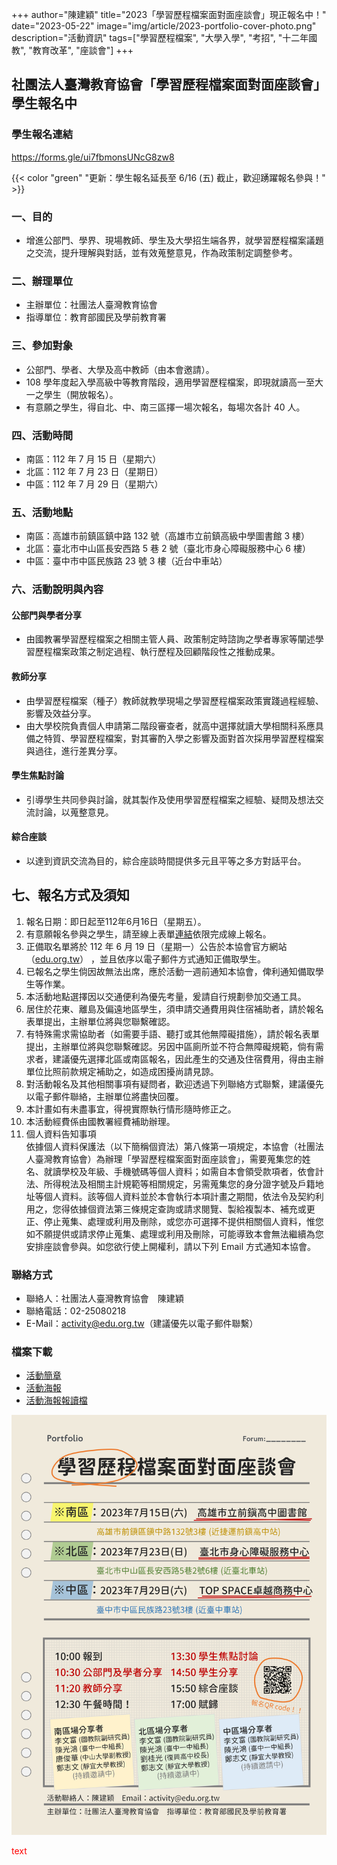 +++
author="陳建穎"
title="2023「學習歷程檔案面對面座談會」現正報名中！"
date="2023-05-22"
image="img/article/2023-portfolio-cover-photo.png"
description="活動資訊"
tags=["學習歷程檔案", "大學入學", "考招", "十二年國教", "教育改革", "座談會"]
+++

## 社團法人臺灣教育協會「學習歷程檔案面對面座談會」學生報名中

### 學生報名連結

https://forms.gle/ui7fbmonsUNcG8zw8

{{< color "green" "更新：學生報名延長至 6/16 (五) 截止，歡迎踴躍報名參與！"  >}}

### 一、目的

- 增進公部門、學界、現場教師、學生及大學招生端各界，就學習歷程檔案議題之交流，提升理解與對話，並有效蒐整意見，作為政策制定調整參考。

### 二、辦理單位

- 主辦單位：社團法人臺灣教育協會
- 指導單位：教育部國民及學前教育署

### 三、參加對象

- 公部門、學者、大學及高中教師（由本會邀請）。
- 108 學年度起入學高級中等教育階段，適用學習歷程檔案，即現就讀高一至大一之學生（開放報名）。
- 有意願之學生，得自北、中、南三區擇一場次報名，每場次各計 40 人。

### 四、活動時間

- 南區：112 年 7 月 15 日（星期六）
- 北區：112 年 7 月 23 日（星期日）
- 中區：112 年 7 月 29 日（星期六）

### 五、活動地點

- 南區：高雄市前鎮區鎮中路 132 號（高雄市立前鎮高級中學圖書館 3 樓）
- 北區：臺北市中山區長安西路 5 巷 2 號（臺北市身心障礙服務中心 6 樓）
- 中區：臺中市中區民族路 23 號 3 樓（近台中車站）

### 六、活動說明與內容

#### 公部門與學者分享

- 由國教署學習歷程檔案之相關主管人員、政策制定時諮詢之學者專家等闡述學習歷程檔案政策之制定過程、執行歷程及回顧階段性之推動成果。

#### 教師分享

- 由學習歷程檔案（種子）教師就教學現場之學習歷程檔案政策實踐過程經驗、影響及效益分享。  
- 由大學校院負責個人申請第二階段審查者，就高中選擇就讀大學相關科系應具備之特質、學習歷程檔案，對其審酌入學之影響及面對首次採用學習歷程檔案與過往，進行差異分享。

#### 學生焦點討論

- 引導學生共同參與討論，就其製作及使用學習歷程檔案之經驗、疑問及想法交流討論，以蒐整意見。

#### 綜合座談

- 以達到資訊交流為目的，綜合座談時間提供多元且平等之多方對話平台。

## 七、報名方式及須知
1. 報名日期：即日起至112年6月16日（星期五）。  
2. 有意願報名參與之學生，請至線上表單[連結](https://forms.gle/6VBT3TLvPQNAE4Er8)依限完成線上報名。  
3. 正備取名單將於 112 年 6 月 19 日（星期一）公告於本協會官方網站（[edu.org.tw](https://edu.org.tw)） ，並且依序以電子郵件方式通知正備取學生。  
4. 已報名之學生倘因故無法出席，應於活動一週前通知本協會，俾利通知備取學生等作業。
5. 本活動地點選擇因以交通便利為優先考量，爰請自行規劃參加交通工具。  
6. 居住於花東、離島及偏遠地區學生，須申請交通費用與住宿補助者，請於報名表單提出，主辦單位將與您聯繫確認。  
7. 有特殊需求需協助者（如需要手語、聽打或其他無障礙措施），請於報名表單提出，主辦單位將與您聯繫確認。另因中區廁所並不符合無障礙規範，倘有需求者，建議優先選擇北區或南區報名，因此產生的交通及住宿費用，得由主辦單位比照前款規定補助之，如造成困擾尚請見諒。  
8. 對活動報名及其他相關事項有疑問者，歡迎透過下列聯絡方式聯繫，建議優先以電子郵件聯絡，主辦單位將盡快回覆。  
9. 本計畫如有未盡事宜，得視實際執行情形隨時修正之。  
10. 本活動經費係由國教署經費補助辦理。  
11. 個人資料告知事項  
依據個人資料保護法（以下簡稱個資法）第八條第一項規定，本協會（社團法人臺灣教育協會）為辦理「學習歷程檔案面對面座談會」，需要蒐集您的姓名、就讀學校及年級、手機號碼等個人資料；如需自本會領受款項者，依會計法、所得稅法及相關主計規範等相關規定，另需蒐集您的身分證字號及戶籍地址等個人資料。該等個人資料並於本會執行本項計畫之期間，依法令及契約利用之，您得依據個資法第三條規定查詢或請求閱覽、製給複製本、補充或更正、停止蒐集、處理或利用及刪除，或您亦可選擇不提供相關個人資料，惟您如不願提供或請求停止蒐集、處理或利用及刪除，可能導致本會無法繼續為您安排座談會參與。如您欲行使上開權利，請以下列 Email 方式通知本協會。  

### 聯絡方式  

- 聯絡人：社團法人臺灣教育協會　陳建穎  
- 聯絡電話：02-25080218  
- E-Mail：[activity@edu.org.tw](mailto:activity@edu.org.tw)（建議優先以電子郵件聯繫）

### 檔案下載

- [活動簡章](https://drive.google.com/file/d/1ZpbT52K8rzHdd-usBYc8ZG02d9CE1Bm5/view)
- [活動海報](https://drive.google.com/file/d/1H1ZfmKkXVdukMkBa58BHBtw5q-F9vrSj/view)
- [活動海報報讀檔](https://drive.google.com/file/d/1SSYDPiu49IvU82Bswz4GQ9QHEUozuOWf/view)

![2023-portfolio-poster](../../img/article/2023-portfolio-poster.png)

<span style="color: red;">text</span>